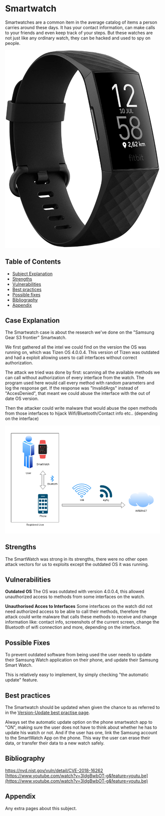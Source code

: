 # Smartwatch
Smartwatches are a common item in the average catalog of items a person carries around these days. It has your contact information, can make calls to your friends and even keep track of your steps.
But these watches are not just like any ordinary watch, they can be hacked and used to spy on people.

![fitbit](./assets/images/fitbit.jpg)

## Table of Contents

- [Subject Explanation](#subject-explanation)
- [Strengths](#bibliography)
- [Vulnerabilities](#vulnerabilities)
- [Best practices](#best-practices)
- [Possible fixes](#possible-fixes)
- [Bibliography](#bibliography)
- [Appendix](#appendix)

## Case Explanation

The Smartwatch case is about the research we've done on the "Samsung Gear S3 frontier" Smartwatch.

We first gathered all the intel we could find on the version the OS was running on, which was Tizen OS 4.0.0.4.
This version of Tizen was outdated and had a exploit allowing users to call interfaces without correct authorization.

The attack we tried was done by first: scanning all the available methods we can call without authorization of every interface from the watch. The program used here would call every method with random 
parameters and log the response get. If the response was "InvalidArgs" instead of "AccesDenied", that meant we could abuse the interface with the out of date OS version.

Then the attacker could write malware that would abuse the open methods from those interfaces to hijack Wifi/Bluetooth/Contact info etc.. (depending on the interface)

![smartwatch-diagram](./assets/images/smartwatch-diagram.png)

## Strengths

The SmartWatch was strong in its strengths, there were no other open attack vectors for us to exploits except the outdated OS it was running.

## Vulnerabilities

**Outdated OS**
The OS was outdated with version 4.0.0.4, this allowed unauthorized access to methods from some interfaces on the watch.

**Unauthorised Acces to Interfaces**
Some interfaces on the watch did not need authorized access to be able to call their methods, therefore the attack could write malware that calls these methods to receive and change information like: contact info, screenshots of the current screen, change the Bluetooth of wifi connection and more, depending on the interface.

## Possible Fixes

To prevent outdated software from being used the user needs to update their Samsung Watch application on their phone, and update their Samsung Smart Watch.

This is relatively easy to implement, by simply checking "the automatic update" feature.

## Best practices

The Smartwatch should be updated when given the chance to as referred to in the [Version-Update best practise page](/bestPractises/versionUpdate).

Always set the automatic update option on the phone smartwatch app to "ON", making sure the user does not have to think about whether he has to update his watch or not. And if the user has one, link the Samsung account to the SmartWatch App on the phone. This way the user can erase their data, or transfer their data to a new watch safely.

## Bibliography

[https://nvd.nist.gov/vuln/detail/CVE-2018-16262 ](https://nvd.nist.gov/vuln/detail/CVE-2018-16262 )
[https://www.youtube.com/watch?v=3IdgBwbOT-g&feature=youtu.be](https://www.youtube.com/watch?v=3IdgBwbOT-g&feature=youtu.be)

## Appendix 

Any extra pages about this subject.
